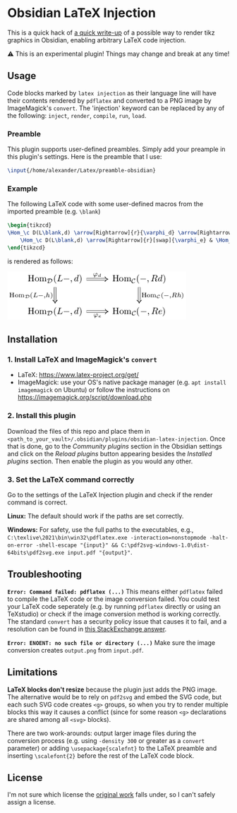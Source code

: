 # Obsidian LaTeX Injection

This is a quick hack of [a quick write-up](https://github.com/thequilo/obsidian-tikz-renderer) of a possible way to render tikz graphics in Obsidian, enabling arbitrary LaTeX code injection.

:warning: This is an experimental plugin! Things may change and break at any time!

## Usage

Code blocks marked by `latex injection` as their language line will have their contents rendered by `pdflatex` and converted to a PNG image by ImageMagick's `convert`. The 'injection' keyword can be replaced by any of the following: `inject`, `render`, `compile`, `run`, `load`.

### Preamble

This plugin supports user-defined preambles. Simply add your preample in this plugin's settings. Here is the preamble that I use:
```latex
\input{/home/alexander/Latex/preamble-obsidian}
```

### Example

The following LaTeX code with some user-defined macros from the imported preamble (e.g. `\blank`)
```latex
\begin{tikzcd}
\Hom_\c D(L\blank,d) \arrow[Rightarrow]{r}{\varphi_d} \arrow[Rightarrow]{d}[swap]{\Hom_\c D(L\blank,h)} & \Hom_\c C(\blank,Rd) \arrow[Rightarrow]{d}{\Hom_\c C(\blank,Rh)}\\
    \Hom_\c D(L\blank,d) \arrow[Rightarrow]{r}[swap]{\varphi_e} & \Hom_\c C(\blank,Re)
\end{tikzcd}
```

is rendered as follows:

![Diagram](output.png "Diagram")


## Installation

### 1. Install LaTeX and ImageMagick's `convert`

 - LaTeX: https://www.latex-project.org/get/
 - ImageMagick: use your OS's native package manager (e.g. `apt install imagemagick` on Ubuntu) or follow the instructions on https://imagemagick.org/script/download.php


### 2. Install this plugin

Download the files of this repo and place them in `<path_to_your_vault>/.obsidian/plugins/obsidian-latex-injection`. Once that is done, go to the _Community plugins_ section in the Obsidian settings and click on the _Reload plugins_ button appearing besides the _Installed plugins_ section. Then enable the plugin as you would any other.


### 3. Set the LaTeX command correctly

Go to the settings of the LaTeX Injection plugin and check if the render command is correct.

**Linux:** The default should work if the paths are set correctly.

**Windows:** For safety, use the full paths to the executables, e.g., `C:\texlive\2021\bin\win32\pdflatex.exe -interaction=nonstopmode -halt-on-error -shell-escape "{input}" && C:\pdf2svg-windows-1.0\dist-64bits\pdf2svg.exe input.pdf "{output}"`.



## Troubleshooting

**`Error: Command failed: pdflatex (...)`** This means either `pdflatex` failed to compile the LaTeX code or the image conversion failed. You could test your LaTeX code seperately (e.g. by running `pdflatex` directly or using an TeXstudio) or check if the image conversion method is working correctly. The standard `convert` has a security policy issue that causes it to fail, and a resolution can be found in [this StackExchange answer](https://stackoverflow.com/a/59193253/21379986).

**`Error: ENOENT: no such file or directory (...)`** Make sure the image conversion creates `output.png` from `input.pdf`.


## Limitations

**LaTeX blocks don't resize** because the plugin just adds the PNG image. The alternative would be to rely on `pdf2svg` and embed the SVG code, but each such SVG code creates `<g>` groups, so when you try to render multiple blocks this way it causes a conflict (since for some reason `<g>` declarations are shared among all `<svg>` blocks).

There are two work-arounds: output larger image files during the conversion process (e.g. using `-density 300` or greater as a `convert` parameter) or adding `\usepackage{scalefnt}` to the LaTeX preamble and inserting `\scalefont{2}` before the rest of the LaTeX code block.


## License

I'm not sure which license the [original work](https://github.com/thequilo/obsidian-tikz-renderer) falls under, so I can't safely assign a license.

